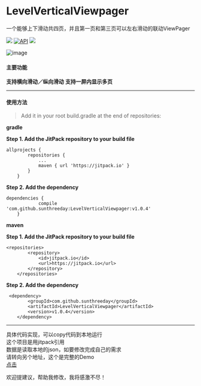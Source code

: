 # LevelVerticalViewpager


一个能够上下滑动共四页，并且第一页和第三页可以左右滑动的联动ViewPager

[![](https://jitpack.io/v/sunthreeday/LevelVerticalViewpager.svg)](https://jitpack.io/#sunthreeday/LevelVerticalViewpager)
[![API](https://img.shields.io/badge/API-17%2B-brightgreen.svg?style=flat)](https://android-arsenal.com/api?level=17)
[![](https://img.shields.io/badge/Author-Sence-orange.svg)](https://github.com/sunthreeday/LevelVerticalViewpager)


![image](https://github.com/sunthreeday/LVViewpager/blob/master/screen.gif)


#### **主要功能**

**支持横向滑动／纵向滑动**
**支持一屏内显示多页**

----------
#### **使用方法**

> Add it in your root build.gradle at the end of repositories:

**gradle**

**Step 1. Add the JitPack repository to your build file**


```
allprojects {
		repositories {
			...
			maven { url 'https://jitpack.io' }
		}
	}
```

  
**Step 2. Add the dependency**

```
dependencies {
	        compile 'com.github.sunthreeday:LevelVerticalViewpager:v1.0.4'
	}
```

**maven**

**Step 1. Add the JitPack repository to your build file**

```
<repositories>
		<repository>
		    <id>jitpack.io</id>
		    <url>https://jitpack.io</url>
		</repository>
	</repositories>
```

  
  **Step 2. Add the dependency**

 

```
 <dependency>
	    <groupId>com.github.sunthreeday</groupId>
	    <artifactId>LevelVerticalViewpager</artifactId>
	    <version>v1.0.4</version>
	</dependency>
```
----------
  
具体代码实现，可以copy代码到本地运行<br>
这个项目是用jitpack引用<br>
数据是读取本地的json，如要修改完成自己的需求<br>
请转向另个地址，这个是完整的Demo<br>
[点击](https://github.com/sunthreeday/LVViewpager)
  

欢迎提建议，帮助我修改，我将感激不尽！
